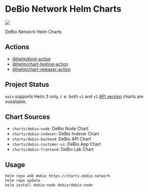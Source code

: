 # DeBio Network Helm Charts

[![](https://github.com/debionetwork/charts/workflows/Release%20Charts/badge.svg?branch=main)](https://github.com/debionetwork/charts/actions)

DeBio Network Helm Charts

## Actions

* [@helm/kind-action](https://github.com/helm/kind-action)
* [@helm/chart-testing-action](https://github.com/helm/chart-testing-action)
* [@helm/chart-releaser-action](https://github.com/helm/chart-releaser-action)

## Project Status

`main` supports Helm 3 only, i. e. both `v1` and `v2` [API version](https://helm.sh/docs/topics/charts/#the-apiversion-field) charts are installable.

## Chart Sources

* `charts/debio-node`: DeBio Node Chart
* `charts/debio-indexer`: DeBio Indexer Chart
* `charts/debio-backend`: DeBio API Chart
* `charts/debio-customer-ui`: DeBio App Chart
* `charts/debio-frontend`: DeBio Lab Chart

## Usage

```bash
helm repo add debio https://charts.debio.network
helm repo update
helm install debio-node debio/debio-node
```
